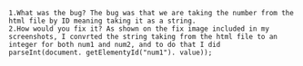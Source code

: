 
    1.What was the bug? The bug was that we are taking the number from the html file by ID meaning taking it as a string. 
    2.How would you fix it? As shown on the fix image included in my screenshots, I convrted the string taking from the html file to an integer for both num1 and num2, and to do that I did 
    parseInt(document. getElementyId("num1"). value));
